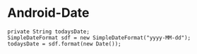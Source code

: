 # Android-Date

```
private String todaysDate;
SimpleDateFormat sdf = new SimpleDateFormat("yyyy-MM-dd");
todaysDate = sdf.format(new Date());
```
